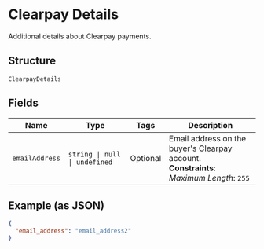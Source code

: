 
# Clearpay Details

Additional details about Clearpay payments.

## Structure

`ClearpayDetails`

## Fields

| Name | Type | Tags | Description |
|  --- | --- | --- | --- |
| `emailAddress` | `string \| null \| undefined` | Optional | Email address on the buyer's Clearpay account.<br>**Constraints**: *Maximum Length*: `255` |

## Example (as JSON)

```json
{
  "email_address": "email_address2"
}
```

